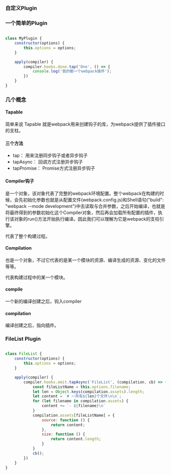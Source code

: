 ### 自定义Plugin

### 一个简单的Plugin

```javascript

class MyPlugin {
    constructor(options) {
        this.options = options;
    }

    apply(compiler) {
        compiler.hooks.done.tap('One', () => {
            console.log('我的都一个webpack插件');
        })
    }
}

```

### 几个概念

#### Tapable

  简单来说 Tapable 就是webpack用来创建钩子的库，为webpack提供了插件接口的支柱。

#### 三个方法

- tap： 用来注册同步钩子或者异步钩子
- tapAsync： 回调方式注册异步钩子
- tapPromise： Promise方式注册异步钩子

#### Compiler钩子

是一个对象，该对象代表了完整的webpack环境配置。整个webpack在构建的时候，会先初始化参数也就是从配置文件(webpack.config.js)和Shell语句("build": "webpack --mode development")中去读取与合并参数，之后开始编译，也就是将最终得到的参数初始化这个Compiler对象，然后再会加载所有配置的插件，执行该对象的run()方法开始执行编译。因此我们可以理解为它是webpack的支柱引擎。

代表了整个构建过程。

#### Compilation

也是一个对象，不过它代表的是某一个模块的资源、编译生成的资源、变化的文件等等。

代表构建过程中的某一个模块。

#### compile

一个新的编译创建之后，钩入compiler

#### compilation

编译创建之后，指向插件。

### FileList Plugin

```javascript

class FileList {
    constructor(options) {
        this.options = options;
    }

    apply(compiler) {
        compiler.hooks.emit.tapAsync('FileList', (compilation, cb) => {
            const fileListName = this.options.filename;
            let len = Object.keys(compilation.assets).length;
            let content = `# 一共有${len}个文件\n\n`;
            for (let filename in compilation.assets) {
                content += `- ${filename}\n`
            }
            compilation.assets[fileListName] = {
                source: function () {
                    return content;
                },
                size: function () {
                    return content.length;
                }
            }
            cb();
        })
    }
}

```